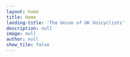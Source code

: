```yaml
---
layout: home
title: Home
landing-title: 'The Union of UK Unicyclists'
description: null
image: null
author: null
show_tile: false
---
```



